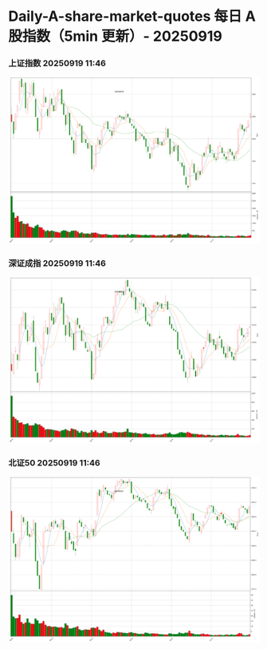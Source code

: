 
# Daily-A-share-market-quotes 每日 A 股指数（5min 更新）- 20250919

### 上证指数 20250919 11:46
![](./fig/2025/9/20250919-sh000001.png)

### 深证成指 20250919 11:46
![](./fig/2025/9/20250919-sz399001.png)

### 北证50 20250919 11:46
![](./fig/2025/9/20250919-bj899050.png)
